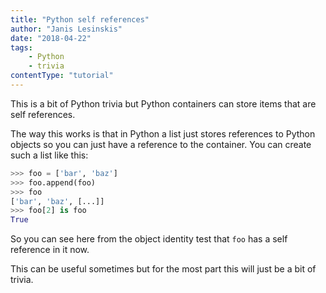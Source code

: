 ```yaml
---
title: "Python self references"
author: "Janis Lesinskis"
date: "2018-04-22"
tags:
    - Python
    - trivia
contentType: "tutorial"
---
```

This is a bit of Python trivia but Python containers can store items that are self references.

<!-- end excerpt -->

The way this works is that in Python a list just stores references to Python objects so you can just have a reference to the container. You can create such a list like this:

```python
>>> foo = ['bar', 'baz']
>>> foo.append(foo)
>>> foo
['bar', 'baz', [...]]
>>> foo[2] is foo
True
```

So you can see here from the object identity test that `foo` has a self reference in it now.

This can be useful sometimes but for the most part this will just be a bit of trivia.
